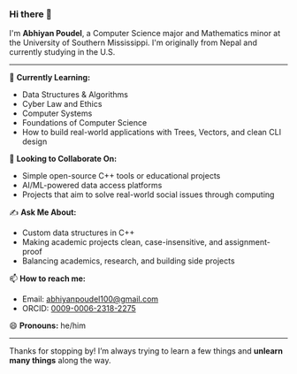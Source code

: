 ### Hi there 👋

I'm **Abhiyan Poudel**, a Computer Science major and Mathematics minor at the University of Southern Mississippi. I'm originally from Nepal and currently studying in the U.S. 

---

🌱 **Currently Learning:**  
- Data Structures & Algorithms  
- Cyber Law and Ethics  
- Computer Systems  
- Foundations of Computer Science  
- How to build real-world applications with Trees, Vectors, and clean CLI design

🤝 **Looking to Collaborate On:**  
- Simple open-source C++ tools or educational projects  
- AI/ML-powered data access platforms  
- Projects that aim to solve real-world social issues through computing  

✍️ **Ask Me About:**  
- Custom data structures in C++  
- Making academic projects clean, case-insensitive, and assignment-proof  
- Balancing academics, research, and building side projects  

📫 **How to reach me:**  
- Email: abhiyanpoudel100@gmail.com  
- ORCID: [0009-0006-2318-2275](https://orcid.org/0009-0006-2318-2275)

😄 **Pronouns:** he/him

---

Thanks for stopping by! I’m always trying to learn a few things and **unlearn many things** along the way.
